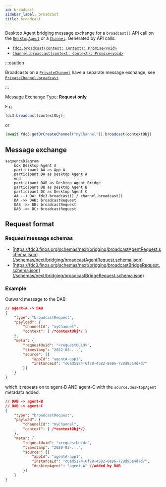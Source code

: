 ```yaml
---
id: broadcast
sidebar_label: broadcast
title: broadcast
---
```


Desktop Agent bridging message exchange for a `broadcast()` API call on the [`DesktopAgent`](../../api/ref/DesktopAgent) or a [`Channel`](../../api/ref/Channel). Generated by API calls:

- [`fdc3.broadcast(context: Context): Promise<void>`](../../api/ref/DesktopAgent#broadcast)
- [`Channel.broadcast(context: Context): Promise<void>`](../../api/ref/Channel#broadcast)

:::caution

Broadcasts on a [`PrivateChannel`](../../api/ref/PrivateChannel) have a separate message exchange, see [`PrivateChannel.broadcast`](PrivateChannel.broadcast).

:::

[Message Exchange Type](../spec#individual-message-exchanges): **Request only**

E.g.

```javascript
fdc3.broadcast(contextObj);
```

or

```javascript
(await fdc3.getOrCreateChannel("myChannel")).broadcast(contextObj)
```

## Message exchange

```mermaid
sequenceDiagram
    box Desktop Agent A
    participant AA as App A
    participant DA as Desktop Agent A
    end
    participant DAB as Desktop Agent Bridge
    participant DB as Desktop Agent B
    participant DC as Desktop Agent C
    AA --) DA: fdc3.broadcast() / channel.broadcast()
    DA ->> DAB: broadcastRequest
    DAB ->> DB: broadcastRequest
    DAB ->> DC: broadcastRequest
```

## Request format

### Request message schemas

- [https://fdc3.finos.org/schemas/next/bridging/broadcastAgentRequest.schema.json](/schemas/next/bridging/broadcastAgentRequest.schema.json)
- [https://fdc3.finos.org/schemas/next/bridging/broadcastBridgeRequest.schema.json](/schemas/next/bridging/broadcastBridgeRequest.schema.json)

### Example

Outward message to the DAB:

```json
// agent-A -> DAB
{
    "type": "broadcastRequest",
    "payload": {
        "channelId": "myChannel",
        "context": { /*contextObj*/ }
    },
    "meta": {
        "requestUuid": "<requestUuid>",
        "timestamp": "2022-03-...",
        "source": [{
            "appId": "agentA-app1",
            "instanceId": "c6ad5174-6f78-4582-8e96-728d93a4d7d7"
        }]
    }
}
```

which it repeats on to agent-B AND agent-C with the `source.desktopAgent` metadata added.

```json
// DAB -> agent-B
// DAB -> agent-C
{
    "type": "broadcastRequest",
    "payload": {
        "channelId": "myChannel",
        "context": { /*contextObj*/}
    },
    "meta": {
        "requestUuid": "<requestUuid>",
        "timestamp": "2020-03-...",
        "source": [{
            "appId": "agentA-app1",
            "instanceId": "c6ad5174-6f78-4582-8e96-728d93a4d7d7",
            "desktopAgent": "agent-A" //added by DAB
        }]
    }
}
```
